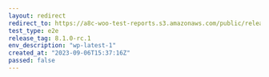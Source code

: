 ```yaml
---
layout: redirect
redirect_to: https://a8c-woo-test-reports.s3.amazonaws.com/public/release/8.1.0-rc.1/wp-latest-1/e2e/index.html
test_type: e2e
release_tag: 8.1.0-rc.1
env_description: "wp-latest-1"
created_at: "2023-09-06T15:37:16Z"
passed: false
---
```

